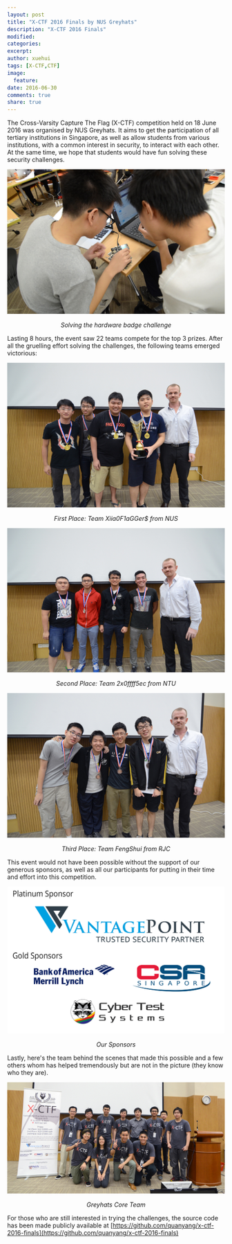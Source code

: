 ```yaml
---
layout: post
title: "X-CTF 2016 Finals by NUS Greyhats"
description: "X-CTF 2016 Finals"
modified:
categories: 
excerpt:
author: xuehui 
tags: [X-CTF,CTF]
image:
  feature:
date: 2016-06-30
comments: true
share: true
---
```


The Cross-Varsity Capture The Flag (X-CTF) competition held on 18 June 2016 was organised by NUS Greyhats. It aims to get the participation of all tertiary institutions in Singapore, as well as allow students from various institutions, with a common interest in security, to interact with each other. At the same time, we hope that students would have fun solving these security challenges.

![Solving the hardware badge challenge](/resources/images/xctf/01.JPG)
*<center>Solving the hardware badge challenge</center>*  

Lasting 8 hours, the event saw 22 teams compete for the top 3 prizes. After all the gruelling effort solving the challenges, the following teams emerged victorious:  

![First Place](/resources/images/xctf/first.jpg)
*<center>First Place: Team Xiia0F1aGGer$ from NUS</center>*  

![Second Place](/resources/images/xctf/second.jpg)
*<center>Second Place: Team 2x0ffff5ec from NTU</center>*  

![Third Place](/resources/images/xctf/third.jpg)
*<center>Third Place: Team FengShui from RJC</center>*  

This event would not have been possible without the support of our generous sponsors, as well as all our participants for putting in their time and effort into this competition.  

![Sponsors](/resources/images/xctf/sponsors.jpg)
*<center>Our Sponsors</center>*

Lastly, here's the team behind the scenes that made this possible and a few others whom has helped tremendously but are not in the picture (they know who they are).

![Greyhats Core Team](/resources/images/xctf/group_photo.jpg)
*<center>Greyhats Core Team</center>*  

For those who are still interested in trying the challenges, the source code has been made publicly available at [https://github.com/quanyang/x-ctf-2016-finals](https://github.com/quanyang/x-ctf-2016-finals)

